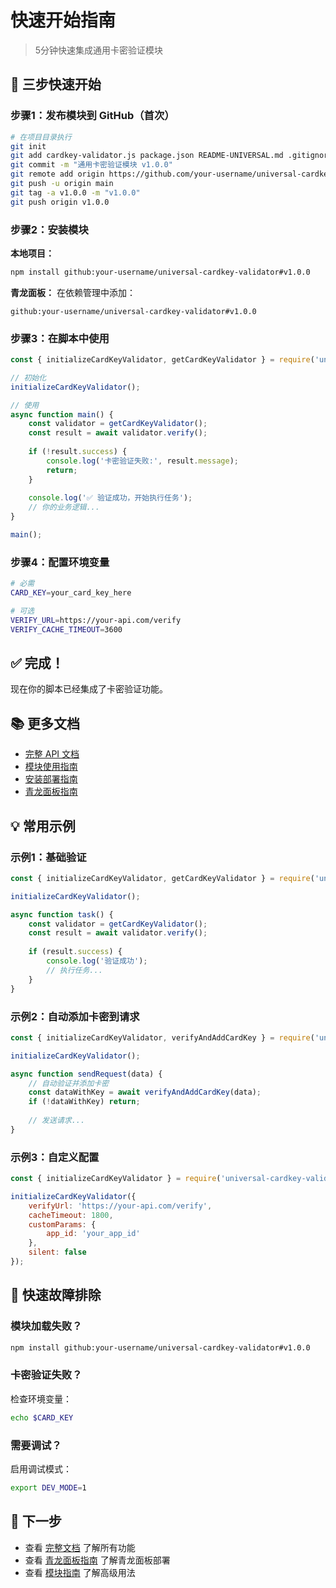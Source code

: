 # 快速开始指南

> 5分钟快速集成通用卡密验证模块

## 🚀 三步快速开始

### 步骤1：发布模块到 GitHub（首次）

```bash
# 在项目目录执行
git init
git add cardkey-validator.js package.json README-UNIVERSAL.md .gitignore
git commit -m "通用卡密验证模块 v1.0.0"
git remote add origin https://github.com/your-username/universal-cardkey-validator.git
git push -u origin main
git tag -a v1.0.0 -m "v1.0.0"
git push origin v1.0.0
```

### 步骤2：安装模块

**本地项目：**
```bash
npm install github:your-username/universal-cardkey-validator#v1.0.0
```

**青龙面板：**
在依赖管理中添加：
```
github:your-username/universal-cardkey-validator#v1.0.0
```

### 步骤3：在脚本中使用

```javascript
const { initializeCardKeyValidator, getCardKeyValidator } = require('universal-cardkey-validator');

// 初始化
initializeCardKeyValidator();

// 使用
async function main() {
    const validator = getCardKeyValidator();
    const result = await validator.verify();
    
    if (!result.success) {
        console.log('卡密验证失败:', result.message);
        return;
    }
    
    console.log('✅ 验证成功，开始执行任务');
    // 你的业务逻辑...
}

main();
```

### 步骤4：配置环境变量

```bash
# 必需
CARD_KEY=your_card_key_here

# 可选
VERIFY_URL=https://your-api.com/verify
VERIFY_CACHE_TIMEOUT=3600
```

## ✅ 完成！

现在你的脚本已经集成了卡密验证功能。

## 📚 更多文档

- [完整 API 文档](README-UNIVERSAL.md)
- [模块使用指南](CARDKEY_MODULE_GUIDE.md)
- [安装部署指南](INSTALL_GUIDE.md)
- [青龙面板指南](QINGLONG_GUIDE.md)

## 💡 常用示例

### 示例1：基础验证

```javascript
const { initializeCardKeyValidator, getCardKeyValidator } = require('universal-cardkey-validator');

initializeCardKeyValidator();

async function task() {
    const validator = getCardKeyValidator();
    const result = await validator.verify();
    
    if (result.success) {
        console.log('验证成功');
        // 执行任务...
    }
}
```

### 示例2：自动添加卡密到请求

```javascript
const { initializeCardKeyValidator, verifyAndAddCardKey } = require('universal-cardkey-validator');

initializeCardKeyValidator();

async function sendRequest(data) {
    // 自动验证并添加卡密
    const dataWithKey = await verifyAndAddCardKey(data);
    if (!dataWithKey) return;
    
    // 发送请求...
}
```

### 示例3：自定义配置

```javascript
const { initializeCardKeyValidator } = require('universal-cardkey-validator');

initializeCardKeyValidator({
    verifyUrl: 'https://your-api.com/verify',
    cacheTimeout: 1800,
    customParams: {
        app_id: 'your_app_id'
    },
    silent: false
});
```

## 🔧 快速故障排除

### 模块加载失败？

```bash
npm install github:your-username/universal-cardkey-validator#v1.0.0
```

### 卡密验证失败？

检查环境变量：
```bash
echo $CARD_KEY
```

### 需要调试？

启用调试模式：
```bash
export DEV_MODE=1
```

## 🎯 下一步

- 查看 [完整文档](README-UNIVERSAL.md) 了解所有功能
- 查看 [青龙面板指南](QINGLONG_GUIDE.md) 了解青龙面板部署
- 查看 [模块指南](CARDKEY_MODULE_GUIDE.md) 了解高级用法
